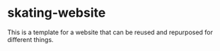 # skating-website

This is a template for a website that can be reused and repurposed for different things. 
